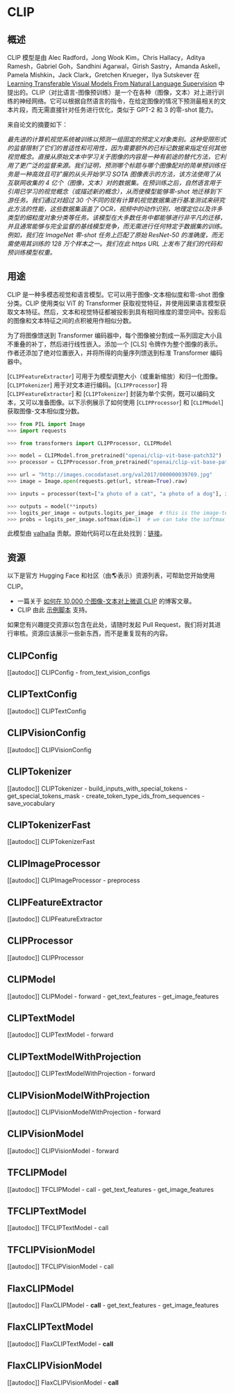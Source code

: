 <!--版权所有2021年HuggingFace团队。保留所有权利。
根据 Apache 许可证第 2.0 版（“许可证”）许可；除非符合许可证的规定，否则您不得使用此文件。您可以在以下位置获取许可证的副本
http://www.apache.org/licenses/LICENSE-2.0
除非适用的法律要求或书面同意，根据许可证分发的软件是基于“按原样”分发的，不附带任何明示或暗示的保证或条件。请参阅许可证以获取特定语言下的权限和限制。⚠️请注意，此文件是 Markdown 格式的，但包含我们的文档构建器的特定语法（类似于 MDX），在您的 Markdown 查看器中可能无法正确渲染。
-->

# CLIP

## 概述

CLIP 模型是由 Alec Radford，Jong Wook Kim，Chris Hallacy，Aditya Ramesh，Gabriel Goh，Sandhini Agarwal，Girish Sastry，Amanda Askell，Pamela Mishkin，Jack Clark，Gretchen Krueger，Ilya Sutskever 在 [Learning Transferable Visual Models From Natural Language Supervision](https://arxiv.org/abs/2103.00020) 中提出的。CLIP（对比语言-图像预训练）是一个在各种（图像，文本）对上进行训练的神经网络。它可以根据自然语言的指令，在给定图像的情况下预测最相关的文本片段，而无需直接针对任务进行优化，类似于 GPT-2 和 3 的零-shot 能力。

来自论文的摘要如下：

*最先进的计算机视觉系统被训练以预测一组固定的预定义对象类别。这种受限形式的监督限制了它们的普适性和可用性，因为需要额外的已标记数据来指定任何其他视觉概念。直接从原始文本中学习关于图像的内容是一种有前途的替代方法，它利用了更广泛的监督来源。我们证明，预测哪个标题与哪个图像配对的简单预训练任务是一种高效且可扩展的从头开始学习 SOTA 图像表示的方法，该方法使用了从互联网收集的 4 亿个（图像，文本）对的数据集。在预训练之后，自然语言用于引用已学习的视觉概念（或描述新的概念），从而使模型能够零-shot 地迁移到下游任务。我们通过对超过 30 个不同的现有计算机视觉数据集进行基准测试来研究此方法的性能，这些数据集涵盖了 OCR，视频中的动作识别，地理定位以及许多类型的细粒度对象分类等任务。该模型在大多数任务中都能够进行非平凡的迁移，并且通常能够与完全监督的基线模型竞争，而无需进行任何特定于数据集的训练。例如，我们在 ImageNet 零-shot 任务上匹配了原始 ResNet-50 的准确度，而无需使用其训练的 128 万个样本之一。我们在此 https URL 上发布了我们的代码和预训练模型权重。*

## 用途 

CLIP 是一种多模态视觉和语言模型。它可以用于图像-文本相似度和零-shot 图像分类。CLIP 使用类似 ViT 的 Transformer 获取视觉特征，并使用因果语言模型获取文本特征。然后，文本和视觉特征都被投影到具有相同维度的潜空间中。投影后的图像和文本特征之间的点积被用作相似分数。

为了将图像馈送到 Transformer 编码器中，每个图像被分割成一系列固定大小且不重叠的补丁，然后进行线性嵌入。添加一个 [CLS] 令牌作为整个图像的表示。作者还添加了绝对位置嵌入，并将所得的向量序列馈送到标准 Transformer 编码器中。

[`CLIPFeatureExtractor`] 可用于为模型调整大小（或重新缩放）和归一化图像。
[`CLIPTokenizer`] 用于对文本进行编码。[`CLIPProcessor`] 将 [`CLIPFeatureExtractor`] 和 [`CLIPTokenizer`] 封装为单个实例，既可以编码文本，又可以准备图像。以下示例展示了如何使用 [`CLIPProcessor`] 和 [`CLIPModel`] 获取图像-文本相似度分数。

```python
>>> from PIL import Image
>>> import requests

>>> from transformers import CLIPProcessor, CLIPModel

>>> model = CLIPModel.from_pretrained("openai/clip-vit-base-patch32")
>>> processor = CLIPProcessor.from_pretrained("openai/clip-vit-base-patch32")

>>> url = "http://images.cocodataset.org/val2017/000000039769.jpg"
>>> image = Image.open(requests.get(url, stream=True).raw)

>>> inputs = processor(text=["a photo of a cat", "a photo of a dog"], images=image, return_tensors="pt", padding=True)

>>> outputs = model(**inputs)
>>> logits_per_image = outputs.logits_per_image  # this is the image-text similarity score
>>> probs = logits_per_image.softmax(dim=1)  # we can take the softmax to get the label probabilities
```

此模型由 [valhalla](https://huggingface.co/valhalla) 贡献。原始代码可以在此处找到：[链接](https://github.com/openai/CLIP)。

## 资源

以下是官方 Hugging Face 和社区（由🌎表示）资源列表，可帮助您开始使用 CLIP。

- 一篇关于 [如何在 10,000 个图像-文本对上微调 CLIP](https://huggingface.co/blog/fine-tune-clip-rsicd) 的博客文章。
- CLIP 由此 [示例脚本](https://github.com/huggingface/transformers/tree/main/examples/pytorch/contrastive-image-text) 支持。

如果您有兴趣提交资源以包含在此处，请随时发起 Pull Request，我们将对其进行审核。资源应该展示一些新东西，而不是重复现有的内容。
## CLIPConfig

[[autodoc]] CLIPConfig
    - from_text_vision_configs

## CLIPTextConfig

[[autodoc]] CLIPTextConfig

## CLIPVisionConfig

[[autodoc]] CLIPVisionConfig

## CLIPTokenizer

[[autodoc]] CLIPTokenizer
    - build_inputs_with_special_tokens
    - get_special_tokens_mask
    - create_token_type_ids_from_sequences
    - save_vocabulary

## CLIPTokenizerFast

[[autodoc]] CLIPTokenizerFast

## CLIPImageProcessor

[[autodoc]] CLIPImageProcessor
    - preprocess

## CLIPFeatureExtractor

[[autodoc]] CLIPFeatureExtractor

## CLIPProcessor

[[autodoc]] CLIPProcessor

## CLIPModel

[[autodoc]] CLIPModel
    - forward
    - get_text_features
    - get_image_features

## CLIPTextModel

[[autodoc]] CLIPTextModel
    - forward

## CLIPTextModelWithProjection

[[autodoc]] CLIPTextModelWithProjection
    - forward

## CLIPVisionModelWithProjection

[[autodoc]] CLIPVisionModelWithProjection
    - forward


## CLIPVisionModel

[[autodoc]] CLIPVisionModel
    - forward

## TFCLIPModel

[[autodoc]] TFCLIPModel
    - call
    - get_text_features
    - get_image_features

## TFCLIPTextModel

[[autodoc]] TFCLIPTextModel
    - call

## TFCLIPVisionModel

[[autodoc]] TFCLIPVisionModel
    - call

## FlaxCLIPModel

[[autodoc]] FlaxCLIPModel
    - __call__
    - get_text_features
    - get_image_features

## FlaxCLIPTextModel

[[autodoc]] FlaxCLIPTextModel
    - __call__

## FlaxCLIPVisionModel

[[autodoc]] FlaxCLIPVisionModel
    - __call__
